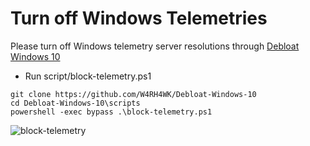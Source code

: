 # Turn off Windows Telemetries

Please turn off Windows telemetry server resolutions through [Debloat Windows 10](https://github.com/W4RH4WK/Debloat-Windows-10)
   * Run script/block-telemetry.ps1
   
```
git clone https://github.com/W4RH4WK/Debloat-Windows-10
cd Debloat-Windows-10\scripts
powershell -exec bypass .\block-telemetry.ps1
```

![block-telemetry](/imgs/block-telemetry.png "block-telemetry")
